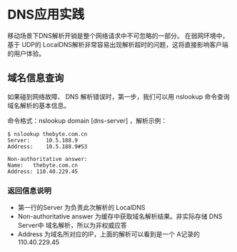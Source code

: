 # DNS应用实践

移动场景下DNS解析开销是整个网络请求中不可忽略的一部分。 在弱网环境中，基于 UDP的 LocalDNS解析非常容易出现解析超时的问题，这将直接影响客户端的用户体验。

## 域名信息查询

如果碰到网络故障、 DNS 解析错误时，第一步，我们可以用 nslookup 命令查询域名解析的基本信息。

命令格式：nslookup domain [dns-server] ，解析示例：

```
$ nslookup thebyte.com.cn        
Server:		10.5.188.9
Address:	10.5.188.9#53

Non-authoritative answer:
Name:	thebyte.com.cn
Address: 110.40.229.45
```

### 返回信息说明

- 第一行的Server 为负责此次解析的 LocalDNS
- Non-authoritative answer 为缓存中获取域名解析结果。非实际存储 DNS Server中 域名解析，所以为非权威应答
- Address 为域名所对应的IP，上面的解析可以看到是一个 A记录的 110.40.229.45